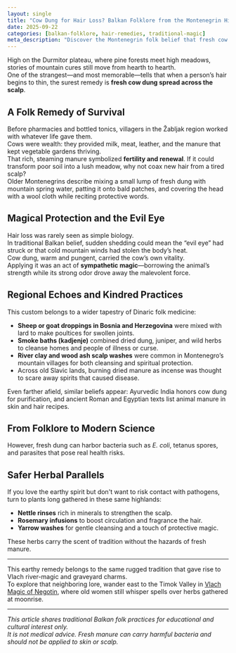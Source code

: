 ```yaml
---
layout: single
title: "Cow Dung for Hair Loss? Balkan Folklore from the Montenegrin Highlands"
date: 2025-09-22
categories: [balkan-folklore, hair-remedies, traditional-magic]
meta_description: "Discover the Montenegrin folk belief that fresh cow manure can help hair grow. Learn its history, symbolism, and connections to wider Balkan traditions."
---
```


High on the Durmitor plateau, where pine forests meet high meadows, stories of mountain cures still move from hearth to hearth.  
One of the strangest—and most memorable—tells that when a person’s hair begins to thin, the surest remedy is **fresh cow dung spread across the scalp**.  

## A Folk Remedy of Survival  
Before pharmacies and bottled tonics, villagers in the Žabljak region worked with whatever life gave them.  
Cows were wealth: they provided milk, meat, leather, and the manure that kept vegetable gardens thriving.  
That rich, steaming manure symbolized **fertility and renewal**. If it could transform poor soil into a lush meadow, why not coax new hair from a tired scalp?  
Older Montenegrins describe mixing a small lump of fresh dung with mountain spring water, patting it onto bald patches, and covering the head with a wool cloth while reciting protective words.

## Magical Protection and the Evil Eye  
Hair loss was rarely seen as simple biology.  
In traditional Balkan belief, sudden shedding could mean the “evil eye” had struck or that cold mountain winds had stolen the body’s heat.  
Cow dung, warm and pungent, carried the cow’s own vitality.  
Applying it was an act of **sympathetic magic**—borrowing the animal’s strength while its strong odor drove away the malevolent force.

## Regional Echoes and Kindred Practices  
This custom belongs to a wider tapestry of Dinaric folk medicine:

* **Sheep or goat droppings in Bosnia and Herzegovina** were mixed with lard to make poultices for swollen joints.  
* **Smoke baths (kadjenje)** combined dried dung, juniper, and wild herbs to cleanse homes and people of illness or curse.  
* **River clay and wood ash scalp washes** were common in Montenegro’s mountain villages for both cleansing and spiritual protection.  
* Across old Slavic lands, burning dried manure as incense was thought to scare away spirits that caused disease.

Even farther afield, similar beliefs appear: Ayurvedic India honors cow dung for purification, and ancient Roman and Egyptian texts list animal manure in skin and hair recipes.

## From Folklore to Modern Science  
However, fresh dung can harbor bacteria such as *E. coli*, tetanus spores, and parasites that pose real health risks.  

## Safer Herbal Parallels  
If you love the earthy spirit but don't want to risk contact with pathogens, turn to plants long gathered in these same highlands:  
* **Nettle rinses** rich in minerals to strengthen the scalp.  
* **Rosemary infusions** to boost circulation and fragrance the hair.  
* **Yarrow washes** for gentle cleansing and a touch of protective magic.

These herbs carry the scent of tradition without the hazards of fresh manure.

---

This earthy remedy belongs to the same rugged tradition that gave rise to Vlach river-magic and graveyard charms.  
To explore that neighboring lore, wander east to the Timok Valley in [Vlach Magic of Negotin](/vlach-magic-negotin-serbia/), where old women still whisper spells over herbs gathered at moonrise.

---

*This article shares traditional Balkan folk practices for educational and cultural interest only.  
It is not medical advice. Fresh manure can carry harmful bacteria and should not be applied to skin or scalp.*
